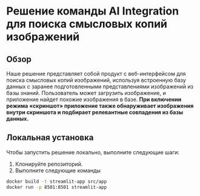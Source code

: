 # Решение команды AI Integration для поиска смысловых копий изображений 
## Обзор 
Наше решение представляет собой продукт с веб-интерфейсом для поиска смысловых копий изображений, используя встроенную базу данных с заранее подготовленными представлениями изображений из базы знаний.
Пользователь может загрузить изображение, и приложение найдет похожие изображения в базе.
**При включении режима «скриншот» приложение также обнаруживает изображения внутри скриншота и подбирает релевантные совпадения из базы данных.**

## Локальная установка
Чтобы запустить решение локально, выполните следующие шаги:
1. Клонируйте репозиторий.
2. Выполните следующие команды
 ```bash
docker build -t streamlit-app src/app
docker run -p 8501:8501 streamlit-app
```
